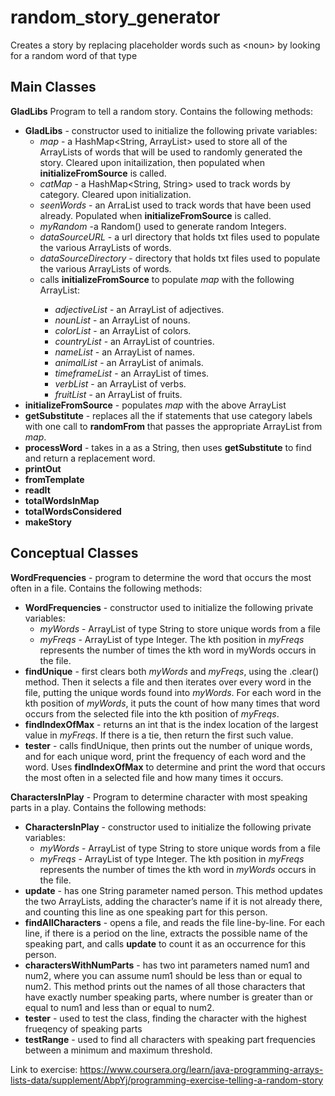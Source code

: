 # random_story_generator
Creates a story by replacing placeholder words such as &lt;noun> by looking for a random word of that type

## Main Classes

<b>GladLibs</b> Program to tell a random story. Contains the following methods:
* <b>GladLibs</b> - constructor used to initialize the following private variables:
  * *map* - a HashMap<String, ArrayList<String>> used to store all of the ArrayLists of words that will be used to randomly generated the story. Cleared upon initailization, then populated when <b>initializeFromSource</b> is called.
  * *catMap* - a HashMap<String, String> used to track words by category. Cleared upon initialization.
  * *seenWords* - an ArraList<String> used to track words that have been used already. Populated when <b>initializeFromSource</b> is called.
  * *myRandom* -a Random() used to generate random Integers.
  * *dataSourceURL* - a url directory that holds txt files used to populate the various ArrayLists of words.
  * *dataSourceDirectory* - directory that holds txt files used to populate the various ArrayLists of words.
  * calls <b>initializeFromSource</b> to populate *map* with the following ArrayList<String>:
    * *adjectiveList* - an ArrayList<String> of adjectives.
    * *nounList* - an ArrayList<String> of nouns.
    * *colorList* - an ArrayList<String> of colors.
    * *countryList* - an ArrayList<String> of countries.
    * *nameList* - an ArrayList<String> of names.
    * *animalList* - an ArrayList<String> of animals.
    * *timeframeList* - an ArrayList<String> of times.
    * *verbList* - an ArrayList<String> of verbs.
    * *fruitList* - an ArrayList<String> of fruits.
* <b>initializeFromSource</b> - populates *map* with the above ArrayList<String>
* <b>getSubstitute</b> - replaces all the if statements that use category labels with one call to <b>randomFrom</b> that passes the appropriate ArrayList from *map*.
* <b>processWord</b> - takes in a <word> as a String, then uses <b>getSubstitute</b> to find and return a replacement word. 
* <b>printOut</b>
* <b>fromTemplate</b>
* <b>readIt</b>
* <b>totalWordsInMap</b>
* <b>totalWordsConsidered</b>
* <b>makeStory</b>

## Conceptual Classes

<b>WordFrequencies</b> - program to determine the word that occurs the most often in a file. Contains the following methods:
* <b>WordFrequencies</b> - constructor used to initialize the following private variables:
  * *myWords* - ArrayList of type String to store unique words from a file
  * *myFreqs* - ArrayList of type Integer. The kth position in *myFreqs* represents the number of times the kth word in myWords occurs in the file.
* <b>findUnique</b> - first clears both *myWords* and *myFreqs*, using the .clear() method. Then it selects a file and then iterates over every word in the file, putting the unique words found into *myWords*. For each word in the kth position of *myWords*, it puts the count of how many times that word occurs from the selected file into the kth position of *myFreqs*.
* <b>findIndexOfMax</b> - returns an int that is the index location of the largest value in *myFreqs*. If there is a tie, then return the first such value.
* <b>tester</b> - calls findUnique, then prints out the number of unique words, and for each unique word, print the frequency of each word and the word. Uses <b>findIndexOfMax</b> to determine and print the word that occurs the most often in a selected file and how many times it occurs.

<b>CharactersInPlay</b> - Program to determine character with most speaking parts in a play. Contains the following methods:
* <b>CharactersInPlay</b> - constructor used to initialize the following private variables:
  * *myWords* - ArrayList of type String to store unique words from a file
  * *myFreqs* - ArrayList of type Integer. The kth position in *myFreqs* represents the number of times the kth word in *myWords* occurs in the file.
* <b>update</b> - has one String parameter named person. This method updates the two ArrayLists, adding the character’s name if it is not already there, and counting this line as one speaking part for this person.
* <b>findAllCharacters</b> - opens a file, and reads the file line-by-line. For each line, if there is a period on the line, extracts the possible name of the speaking part, and calls <b>update</b> to count it as an occurrence for this person.
* <b>charactersWithNumParts</b> - has two int parameters named num1 and num2, where you can assume num1 should be less than or equal to num2. This method prints out the names of all those characters that have exactly number speaking parts, where number is greater than or equal to num1 and less than or equal to num2. 
* <b>tester</b> - used to test the class, finding the character with the highest frueqency of speaking parts
* <b>testRange</b> - used to find all characters with speaking part frequencies between a minimum and maximum threshold.

Link to exercise: https://www.coursera.org/learn/java-programming-arrays-lists-data/supplement/AbpYj/programming-exercise-telling-a-random-story
